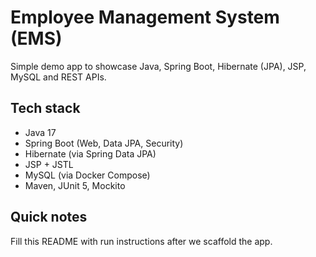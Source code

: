 ﻿# Employee Management System (EMS)

Simple demo app to showcase Java, Spring Boot, Hibernate (JPA), JSP, MySQL and REST APIs.

## Tech stack
- Java 17
- Spring Boot (Web, Data JPA, Security)
- Hibernate (via Spring Data JPA)
- JSP + JSTL
- MySQL (via Docker Compose)
- Maven, JUnit 5, Mockito

## Quick notes
Fill this README with run instructions after we scaffold the app.

